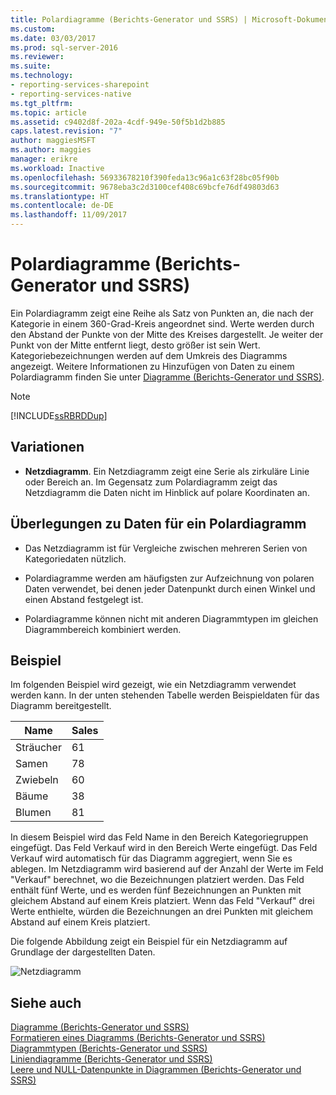 ```yaml
---
title: Polardiagramme (Berichts-Generator und SSRS) | Microsoft-Dokumentation
ms.custom: 
ms.date: 03/03/2017
ms.prod: sql-server-2016
ms.reviewer: 
ms.suite: 
ms.technology:
- reporting-services-sharepoint
- reporting-services-native
ms.tgt_pltfrm: 
ms.topic: article
ms.assetid: c9402d8f-202a-4cdf-949e-50f5b1d2b885
caps.latest.revision: "7"
author: maggiesMSFT
ms.author: maggies
manager: erikre
ms.workload: Inactive
ms.openlocfilehash: 56933678210f390feda13c96a1c63f28bc05f90b
ms.sourcegitcommit: 9678eba3c2d3100cef408c69bcfe76df49803d63
ms.translationtype: HT
ms.contentlocale: de-DE
ms.lasthandoff: 11/09/2017
---
```

# <a name="polar-charts-report-builder-and-ssrs"></a>Polardiagramme (Berichts-Generator und SSRS)
  Ein Polardiagramm zeigt eine Reihe als Satz von Punkten an, die nach der Kategorie in einem 360-Grad-Kreis angeordnet sind. Werte werden durch den Abstand der Punkte von der Mitte des Kreises dargestellt. Je weiter der Punkt von der Mitte entfernt liegt, desto größer ist sein Wert. Kategoriebezeichnungen werden auf dem Umkreis des Diagramms angezeigt. Weitere Informationen zu Hinzufügen von Daten zu einem Polardiagramm finden Sie unter [Diagramme &#40;Berichts-Generator und SSRS&#41;](../../reporting-services/report-design/charts-report-builder-and-ssrs.md).  
  
> [!NOTE]  
>  [!INCLUDE[ssRBRDDup](../../includes/ssrbrddup-md.md)]  
  
## <a name="variations"></a>Variationen  
  
-   **Netzdiagramm**. Ein Netzdiagramm zeigt eine Serie als zirkuläre Linie oder Bereich an. Im Gegensatz zum Polardiagramm zeigt das Netzdiagramm die Daten nicht im Hinblick auf polare Koordinaten an.  
  
## <a name="data-considerations-for-polar-charts"></a>Überlegungen zu Daten für ein Polardiagramm  
  
-   Das Netzdiagramm ist für Vergleiche zwischen mehreren Serien von Kategoriedaten nützlich.  
  
-   Polardiagramme werden am häufigsten zur Aufzeichnung von polaren Daten verwendet, bei denen jeder Datenpunkt durch einen Winkel und einen Abstand festgelegt ist.  
  
-   Polardiagramme können nicht mit anderen Diagrammtypen im gleichen Diagrammbereich kombiniert werden.  
  
## <a name="example"></a>Beispiel  
 Im folgenden Beispiel wird gezeigt, wie ein Netzdiagramm verwendet werden kann. In der unten stehenden Tabelle werden Beispieldaten für das Diagramm bereitgestellt.  
  
|Name|Sales|  
|----------|-----------|  
|Sträucher|61|  
|Samen|78|  
|Zwiebeln|60|  
|Bäume|38|  
|Blumen|81|  
  
 In diesem Beispiel wird das Feld Name in den Bereich Kategoriegruppen eingefügt. Das Feld Verkauf wird in den Bereich Werte eingefügt. Das Feld Verkauf wird automatisch für das Diagramm aggregiert, wenn Sie es ablegen. Im Netzdiagramm wird basierend auf der Anzahl der Werte im Feld "Verkauf" berechnet, wo die Bezeichnungen platziert werden. Das Feld enthält fünf Werte, und es werden fünf Bezeichnungen an Punkten mit gleichem Abstand auf einem Kreis platziert. Wenn das Feld "Verkauf" drei Werte enthielte, würden die Bezeichnungen an drei Punkten mit gleichem Abstand auf einem Kreis platziert.  
  
 Die folgende Abbildung zeigt ein Beispiel für ein Netzdiagramm auf Grundlage der dargestellten Daten.  
  
 ![Netzdiagramm](../../reporting-services/report-design/media/rs-radarchart.gif "Netzdiagramm")  
  
## <a name="see-also"></a>Siehe auch  
 [Diagramme &#40;Berichts-Generator und SSRS&#41;](../../reporting-services/report-design/charts-report-builder-and-ssrs.md)   
 [Formatieren eines Diagramms &#40;Berichts-Generator und SSRS&#41;](../../reporting-services/report-design/formatting-a-chart-report-builder-and-ssrs.md)   
 [Diagrammtypen (Berichts-Generator und SSRS)](../../reporting-services/report-design/chart-types-report-builder-and-ssrs.md)   
 [Liniendiagramme (Berichts-Generator und SSRS)](../../reporting-services/report-design/line-charts-report-builder-and-ssrs.md)   
 [Leere und NULL-Datenpunkte in Diagrammen &#40;Berichts-Generator und SSRS&#41;](../../reporting-services/report-design/empty-and-null-data-points-in-charts-report-builder-and-ssrs.md)  
  
  
